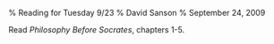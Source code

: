 % Reading for Tuesday 9/23
% David Sanson
% September 24, 2009

Read *Philosophy Before Socrates*, chapters 1-5. 

